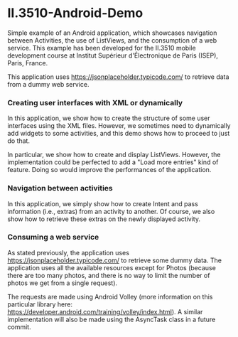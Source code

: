 # II.3510-Android-Demo
Simple example of an Android application, which showcases navigation between Activities, the use of ListViews, 
and the consumption of a web service. This example has been developed for the II.3510 mobile development course at Institut Supérieur d'Électronique de Paris (ISEP), Paris, France.

This application uses https://jsonplaceholder.typicode.com/ to retrieve data from a dummy web service.

### Creating user interfaces with XML or dynamically
In this application, we show how to create the structure of some user interfaces using the XML files. However, we sometimes 
need to dynamically add widgets to some activities, and this demo shows how to proceed to just do that.

In particular, we show how to create and display ListViews. However, the implementation could be perfected to add a
"Load more entries" kind of feature. Doing so would improve the performances of the application.

### Navigation between activities
In this application, we simply show how to create Intent and pass information (i.e., extras) from an activity to another. 
Of course, we also show how to retrieve these extras on the newly displayed activity.

### Consuming a web service
As stated previously, the application uses https://jsonplaceholder.typicode.com/ to retrieve some dummy data. The application
uses all the available resources except for Photos (because there are too many photos, and there is no way to limit the 
number of photos we get from a single request).

The requests are made using Android Volley (more information on this particular library here: 
https://developer.android.com/training/volley/index.html). A similar implementation will also be made using the AsyncTask class in a future commit.
